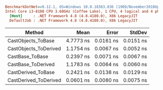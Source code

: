 ``` ini

BenchmarkDotNet=v0.12.1, OS=Windows 10.0.18363.836 (1909/November2018Update/19H2)
Intel Core i3-8100 CPU 3.60GHz (Coffee Lake), 1 CPU, 4 logical and 4 physical cores
  [Host]     : .NET Framework 4.8 (4.8.4180.0), X86 LegacyJIT
  DefaultJob : .NET Framework 4.8 (4.8.4180.0), X86 LegacyJIT


```
|                Method |      Mean |     Error |    StdDev |
|---------------------- |----------:|----------:|----------:|
|    CastObjects_ToBase | 4.7773 ns | 0.0161 ns | 0.0151 ns |
| CastObjects_ToDerived | 1.1754 ns | 0.0067 ns | 0.0052 ns |
|       CastBase_ToBase | 0.2397 ns | 0.0071 ns | 0.0067 ns |
|    CastBase_ToDerived | 1.1783 ns | 0.0064 ns | 0.0060 ns |
|    CastDerived_ToBase | 0.2421 ns | 0.0138 ns | 0.0129 ns |
| CastDerived_ToDerived | 0.0601 ns | 0.0080 ns | 0.0075 ns |
